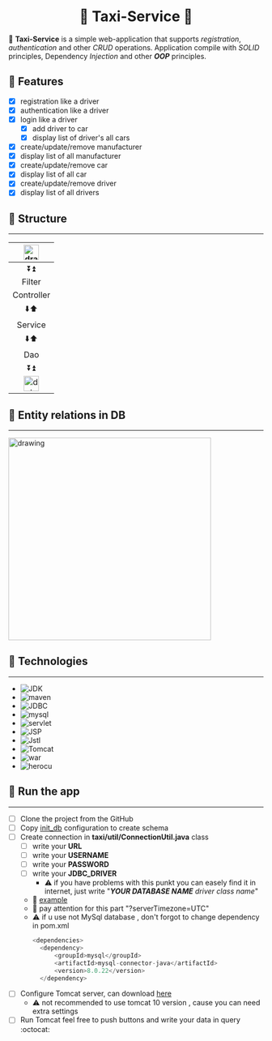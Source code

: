 # <h1 align="center">:oncoming_taxi: Taxi-Service :oncoming_taxi:</h1>
:taxi: **Taxi-Service** is a simple web-application that supports <em>registration</em>, <em>authentication</em> and other <em>CRUD</em> operations. Application compile
with <i>SOLID</i> principles, Dependency <i>Injection</i> and other ***OOP*** principles.

:dart: Features
---
+ [X] registration like a driver
+ [X] authentication like a driver
+ [X] login like a driver
  + [X] add driver to car
  + [X] display list of driver's all cars
+ [X] create/update/remove manufacturer
+ [X] display list of all manufacturer
+ [X] create/update/remove car
+ [X] display list of all car
+ [X] create/update/remove driver
+ [X] display list of all drivers

## :hammer: Structure
----
|<img src="https://spaces-cdn.clipsafari.com/cehwijh0e7m9jv1r9g7hrgz5u70i" alt="drawing" width="30"/>|
|----------|
|<div align="center">:arrow_double_down::arrow_double_up:</div>|
|<div align="center">Filter</div>            |
|<div align="center">Controller</div>|
|<div align="center">:arrow_down::arrow_up:</div>|
|<div align="center">Service</div>|
|<div align="center">:arrow_down::arrow_up:</div>|
|<div align="center">Dao</div>|
|<div align="center">:arrow_double_down::arrow_double_up:</div>|
|<div align="center"><img src="https://spaces-cdn.clipsafari.com/bsu2nc68wv4cpli10l62sotq9ma4" alt="database" width="30"/></div>|

## :key: Entity relations in DB
---
<img src="https://user-images.githubusercontent.com/112484426/204644103-7ec41c09-05e6-4f3b-9341-47ddeaf81d3b.png" alt="drawing" width="400"/>

## :wrench: Technologies
---
+ ![JDK](https://img.shields.io/badge/JDK-11-red)
+ ![maven](https://img.shields.io/badge/Maven-3.8.1-blue)
+ ![JDBC](https://img.shields.io/badge/JDBC-API-orange)
+ ![mysql](https://img.shields.io/badge/Mysql-8.0.22-lightgrey)
+ ![servlet](https://img.shields.io/badge/ServletAPI-4.0.1-brightgreen)
+ ![JSP](https://img.shields.io/badge/JSP-html%2Fcss-yellow)
+ ![Jstl](https://img.shields.io/badge/JSTL-1.2-blue)
+ ![Tomcat](https://img.shields.io/badge/Tomcat-9.0.69-green)
+ ![war](https://img.shields.io/badge/WAR-3.3.2-red)
+ ![herocu](https://img.shields.io/badge/Heroku-%40deprecated-lightgrey)

## :rocket: Run the app
---
+ [ ] Clone the project from the GitHub
+ [ ] Copy [init_db](https://github.com/Andew-Miroshnikov/My-taxi-service/blob/hww/src/main/resources/init_db.sql) configuration to create schema
+ [ ] Create connection in **taxi/util/ConnectionUtil.java** class
  + [ ] write your **URL**
  + [ ] write your **USERNAME**
  + [ ] write your **PASSWORD**
  + [ ] write your **JDBC_DRIVER**
    + :warning: if you have problems with this punkt you can easely find it in internet, just write "***YOUR DATABASE NAME*** *driver class name*"
  + :checkered_flag: [example](https://github.com/Andew-Miroshnikov/My-taxi-service/compare/main...hww#diff-67990aab3e255acfb9e03b838bc8929e2166627b6cdd8f10b339c19909e2f3beR9-R12)
  + :eyes: pay attention for this part "?serverTimezone=UTC"
  + :warning: if u use not MySql database , don't forgot to change dependency in pom.xml
    ```java
    <dependencies>
      <dependency>
          <groupId>mysql</groupId>
          <artifactId>mysql-connector-java</artifactId>
          <version>8.0.22</version>
      </dependency>
      ```
+ [ ] Configure Tomcat server, can download [here](https://tomcat.apache.org/download-90.cgi)
  + :warning: not recommended to use tomcat 10 version , cause you can need extra settings
+ [ ] Run Tomcat feel free to push buttons and write your data in query :octocat:   
